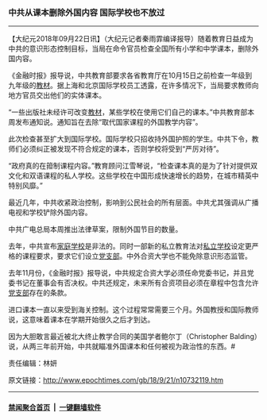 ### 中共从课本删除外国内容 国际学校也不放过
------------------------

<p>【大纪元2018年09月22日讯】（大纪元记者秦雨霏编译报导）随着教育日益成为中共的意识形态控制目标，当局在命令官员检查全国所有小学和中学课本，删除外国内容。</p>
<p>《金融时报》报导说，中共教育部要求各省教育厅在10月15日之前检查一年级到九年级的<a href="http://www.epochtimes.com/gb/tag/%E6%95%99%E6%9D%90.html">教材</a>。据上海和北京国际学校员工透露，在许多情况下，当局要求教师向地方官员交出他们的实体课本。</p>
<p>“一些出版社未经许可改变<a href="http://www.epochtimes.com/gb/tag/%E6%95%99%E6%9D%90.html">教材</a>，某些学校在使用它们自己的课本。”中共教育部本周发布通知说。通知旨在去除“取代国家课程的外国教学内容”。</p>
<p>此次检查甚至扩大到国际学校。国际学校只招收持外国护照的学生。中共下令，教师们必须纠正被发现不符合规定的课本，否则学校将受到“严厉对待”。</p>
<p>“政府真的在箝制课程内容。”教育顾问江雪琴说，“检查课本真的是为了针对提供双文化和双语课程的私人学校。这些学校在中国形成快速增长的趋势，在城市精英中特别风靡。”</p>
<p>最近几年，中共收紧政治控制，影响到公民社会的所有层面。中共尤其强调从广播电视和学校铲除外国内容。</p>
<p>中共广电总局本周推出法律草案，限制外国节目的数量。</p>
<p>去年，中共宣布<a href="http://www.epochtimes.com/gb/tag/%E5%AE%B6%E5%BA%AD%E5%AD%A6%E6%A0%A1.html">家庭学校</a>是非法的。同时一部新的私立教育法对<a href="http://www.epochtimes.com/gb/tag/%E7%A7%81%E7%AB%8B%E5%AD%A6%E6%A0%A1.html">私立学校</a>设定更严格的课程要求，要求它们设立<a href="http://www.epochtimes.com/gb/tag/%E5%85%9A%E6%94%AF%E9%83%A8.html">党支部</a>。中外合资大学也不能免除意识形态监管。</p>
<p>去年11月份，《金融时报》报导说，中共规定合资大学必须任命党委书记，并且党委书记在董事会有否决权。中共还规定，未来所有合资项目必须在章程中包含允许<a href="http://www.epochtimes.com/gb/tag/%E5%85%9A%E6%94%AF%E9%83%A8.html">党支部</a>存在的条款。</p>
<p>进口课本一直以来受到海关控制。这个过程常常需要三个月。外国教授和国际教师说，这意味着课本在学期开始很久之后才到达。</p>
<p>因为大胆敢言最近被北大终止教学合同的美国学者鲍尔丁（Christopher Balding）说，从两三年前开始，中共就瞄准外国课本和任何被视为政治性的东西。#</p>
<p>责任编辑：林妍</p>

原文链接：http://www.epochtimes.com/gb/18/9/21/n10732119.htm


------------------------
#### [禁闻聚合首页](https://github.com/gfw-breaker/banned-news/blob/master/README.md) &nbsp;|&nbsp;  [一键翻墙软件](https://github.com/gfw-breaker/nogfw/blob/master/README.md)